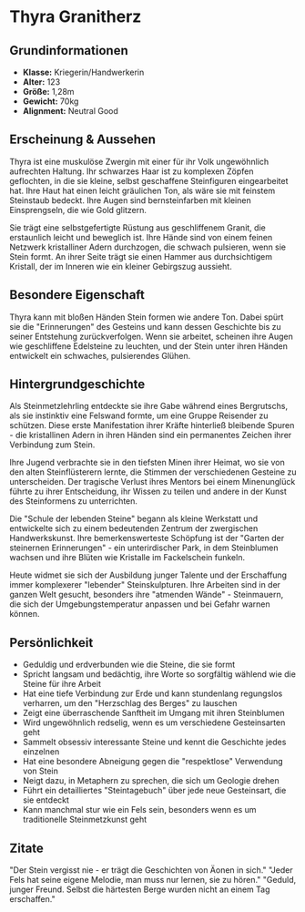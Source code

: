 # Thyra Granitherz

## Grundinformationen
- **Klasse:** Kriegerin/Handwerkerin
- **Alter:** 123
- **Größe:** 1,28m
- **Gewicht:** 70kg
- **Alignment:** Neutral Good

## Erscheinung & Aussehen
Thyra ist eine muskulöse Zwergin mit einer für ihr Volk ungewöhnlich aufrechten Haltung. Ihr schwarzes Haar ist zu komplexen Zöpfen geflochten, in die sie kleine, selbst geschaffene Steinfiguren eingearbeitet hat. Ihre Haut hat einen leicht gräulichen Ton, als wäre sie mit feinstem Steinstaub bedeckt. Ihre Augen sind bernsteinfarben mit kleinen Einsprengseln, die wie Gold glitzern.

Sie trägt eine selbstgefertigte Rüstung aus geschliffenem Granit, die erstaunlich leicht und beweglich ist. Ihre Hände sind von einem feinen Netzwerk kristalliner Adern durchzogen, die schwach pulsieren, wenn sie Stein formt. An ihrer Seite trägt sie einen Hammer aus durchsichtigem Kristall, der im Inneren wie ein kleiner Gebirgszug aussieht.

## Besondere Eigenschaft
Thyra kann mit bloßen Händen Stein formen wie andere Ton. Dabei spürt sie die "Erinnerungen" des Gesteins und kann dessen Geschichte bis zu seiner Entstehung zurückverfolgen. Wenn sie arbeitet, scheinen ihre Augen wie geschliffene Edelsteine zu leuchten, und der Stein unter ihren Händen entwickelt ein schwaches, pulsierendes Glühen.

## Hintergrundgeschichte
Als Steinmetzlehrling entdeckte sie ihre Gabe während eines Bergrutschs, als sie instinktiv eine Felswand formte, um eine Gruppe Reisender zu schützen. Diese erste Manifestation ihrer Kräfte hinterließ bleibende Spuren - die kristallinen Adern in ihren Händen sind ein permanentes Zeichen ihrer Verbindung zum Stein.

Ihre Jugend verbrachte sie in den tiefsten Minen ihrer Heimat, wo sie von den alten Steinflüsterern lernte, die Stimmen der verschiedenen Gesteine zu unterscheiden. Der tragische Verlust ihres Mentors bei einem Minenunglück führte zu ihrer Entscheidung, ihr Wissen zu teilen und andere in der Kunst des Steinformens zu unterrichten.

Die "Schule der lebenden Steine" begann als kleine Werkstatt und entwickelte sich zu einem bedeutenden Zentrum der zwergischen Handwerkskunst. Ihre bemerkenswerteste Schöpfung ist der "Garten der steinernen Erinnerungen" - ein unterirdischer Park, in dem Steinblumen wachsen und ihre Blüten wie Kristalle im Fackelschein funkeln.

Heute widmet sie sich der Ausbildung junger Talente und der Erschaffung immer komplexerer "lebender" Steinskulpturen. Ihre Arbeiten sind in der ganzen Welt gesucht, besonders ihre "atmenden Wände" - Steinmauern, die sich der Umgebungstemperatur anpassen und bei Gefahr warnen können.

## Persönlichkeit
- Geduldig und erdverbunden wie die Steine, die sie formt
- Spricht langsam und bedächtig, ihre Worte so sorgfältig wählend wie die Steine für ihre Arbeit
- Hat eine tiefe Verbindung zur Erde und kann stundenlang regungslos verharren, um den "Herzschlag des Berges" zu lauschen
- Zeigt eine überraschende Sanftheit im Umgang mit ihren Steinblumen
- Wird ungewöhnlich redselig, wenn es um verschiedene Gesteinsarten geht
- Sammelt obsessiv interessante Steine und kennt die Geschichte jedes einzelnen
- Hat eine besondere Abneigung gegen die "respektlose" Verwendung von Stein
- Neigt dazu, in Metaphern zu sprechen, die sich um Geologie drehen
- Führt ein detailliertes "Steintagebuch" über jede neue Gesteinsart, die sie entdeckt
- Kann manchmal stur wie ein Fels sein, besonders wenn es um traditionelle Steinmetzkunst geht

## Zitate
"Der Stein vergisst nie - er trägt die Geschichten von Äonen in sich."
"Jeder Fels hat seine eigene Melodie, man muss nur lernen, sie zu hören."
"Geduld, junger Freund. Selbst die härtesten Berge wurden nicht an einem Tag erschaffen."